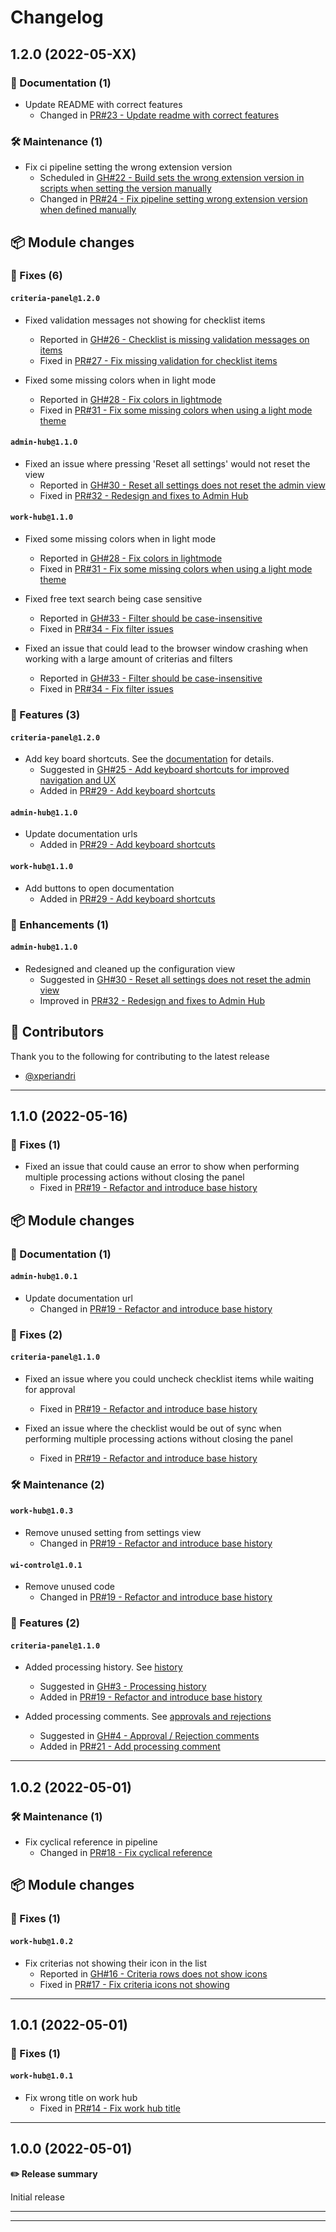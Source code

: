 # Changelog

## 1.2.0 (2022-05-XX)

### 📝 Documentation (1)

- Update README with correct features
  - Changed in [PR#23 - Update readme with correct features](https://github.com/joachimdalen/azdevops-acceptance-criterias/pull/23)

### 🛠️ Maintenance (1)

- Fix ci pipeline setting the wrong extension version
  - Scheduled in [GH#22 - Build sets the wrong extension version in scripts when setting the version manually](https://github.com/joachimdalen/azdevops-acceptance-criterias/issues/22)
  - Changed in [PR#24 - Fix pipeline setting wrong extension version when defined manually](https://github.com/joachimdalen/azdevops-acceptance-criterias/pull/24)

## 📦 Module changes

### 🐛 Fixes (6)

#### `criteria-panel@1.2.0`

- Fixed validation messages not showing for checklist items

  - Reported in [GH#26 - Checklist is missing validation messages on items](https://github.com/joachimdalen/azdevops-acceptance-criterias/issues/26)
  - Fixed in [PR#27 - Fix missing validation for checklist items](https://github.com/joachimdalen/azdevops-acceptance-criterias/pull/27)

- Fixed some missing colors when in light mode
  - Reported in [GH#28 - Fix colors in lightmode](https://github.com/joachimdalen/azdevops-acceptance-criterias/issues/28)
  - Fixed in [PR#31 - Fix some missing colors when using a light mode theme](https://github.com/joachimdalen/azdevops-acceptance-criterias/pull/31)

#### `admin-hub@1.1.0`

- Fixed an issue where pressing 'Reset all settings' would not reset the view
  - Reported in [GH#30 - Reset all settings does not reset the admin view](https://github.com/joachimdalen/azdevops-acceptance-criterias/issues/30)
  - Fixed in [PR#32 - Redesign and fixes to Admin Hub](https://github.com/joachimdalen/azdevops-acceptance-criterias/pull/32)

#### `work-hub@1.1.0`

- Fixed some missing colors when in light mode

  - Reported in [GH#28 - Fix colors in lightmode](https://github.com/joachimdalen/azdevops-acceptance-criterias/issues/28)
  - Fixed in [PR#31 - Fix some missing colors when using a light mode theme](https://github.com/joachimdalen/azdevops-acceptance-criterias/pull/31)

- Fixed free text search being case sensitive

  - Reported in [GH#33 - Filter should be case-insensitive](https://github.com/joachimdalen/azdevops-acceptance-criterias/issues/33)
  - Fixed in [PR#34 - Fix filter issues](https://github.com/joachimdalen/azdevops-acceptance-criterias/pull/34)

- Fixed an issue that could lead to the browser window crashing when working with a large amount of criterias and filters
  - Reported in [GH#33 - Filter should be case-insensitive](https://github.com/joachimdalen/azdevops-acceptance-criterias/issues/33)
  - Fixed in [PR#34 - Fix filter issues](https://github.com/joachimdalen/azdevops-acceptance-criterias/pull/34)

### 🚀 Features (3)

#### `criteria-panel@1.2.0`

- Add key board shortcuts. See the [documentation](https://devops-extensions.dev/docs/extensions/acceptance-criterias/shortcuts) for details.
  - Suggested in [GH#25 - Add keyboard shortcuts for improved navigation and UX](https://github.com/joachimdalen/azdevops-acceptance-criterias/issues/25)
  - Added in [PR#29 - Add keyboard shortcuts](https://github.com/joachimdalen/azdevops-acceptance-criterias/pull/29)

#### `admin-hub@1.1.0`

- Update documentation urls
  - Added in [PR#29 - Add keyboard shortcuts](https://github.com/joachimdalen/azdevops-acceptance-criterias/pull/29)

#### `work-hub@1.1.0`

- Add buttons to open documentation
  - Added in [PR#29 - Add keyboard shortcuts](https://github.com/joachimdalen/azdevops-acceptance-criterias/pull/29)

### 📣 Enhancements (1)

#### `admin-hub@1.1.0`

- Redesigned and cleaned up the configuration view
  - Suggested in [GH#30 - Reset all settings does not reset the admin view](https://github.com/joachimdalen/azdevops-acceptance-criterias/issues/30)
  - Improved in [PR#32 - Redesign and fixes to Admin Hub](https://github.com/joachimdalen/azdevops-acceptance-criterias/pull/32)

## 🌟 Contributors

Thank you to the following for contributing to the latest release

- [@xperiandri](https://github.com/xperiandri)

---

## 1.1.0 (2022-05-16)

### 🐛 Fixes (1)

- Fixed an issue that could cause an error to show when performing multiple processing actions without closing the panel
  - Fixed in [PR#19 - Refactor and introduce base history](https://github.com/joachimdalen/azdevops-acceptance-criterias/pull/19)

## 📦 Module changes

### 📝 Documentation (1)

#### `admin-hub@1.0.1`

- Update documentation url
  - Changed in [PR#19 - Refactor and introduce base history](https://github.com/joachimdalen/azdevops-acceptance-criterias/pull/19)

### 🐛 Fixes (2)

#### `criteria-panel@1.1.0`

- Fixed an issue where you could uncheck checklist items while waiting for approval

  - Fixed in [PR#19 - Refactor and introduce base history](https://github.com/joachimdalen/azdevops-acceptance-criterias/pull/19)

- Fixed an issue where the checklist would be out of sync when performing multiple processing actions without closing the panel
  - Fixed in [PR#19 - Refactor and introduce base history](https://github.com/joachimdalen/azdevops-acceptance-criterias/pull/19)

### 🛠️ Maintenance (2)

#### `work-hub@1.0.3`

- Remove unused setting from settings view
  - Changed in [PR#19 - Refactor and introduce base history](https://github.com/joachimdalen/azdevops-acceptance-criterias/pull/19)

#### `wi-control@1.0.1`

- Remove unused code
  - Changed in [PR#19 - Refactor and introduce base history](https://github.com/joachimdalen/azdevops-acceptance-criterias/pull/19)

### 🚀 Features (2)

#### `criteria-panel@1.1.0`

- Added processing history. See [history](https://devops-extensions.dev/docs/extensions/acceptance-criterias/processing/history)

  - Suggested in [GH#3 - Processing history](https://github.com/joachimdalen/azdevops-acceptance-criterias/issues/3)
  - Added in [PR#19 - Refactor and introduce base history](https://github.com/joachimdalen/azdevops-acceptance-criterias/pull/19)

- Added processing comments. See [approvals and rejections](https://devops-extensions.dev/docs/extensions/acceptance-criterias/processing#approvals-and-rejections)
  - Suggested in [GH#4 - Approval / Rejection comments](https://github.com/joachimdalen/azdevops-acceptance-criterias/issues/4)
  - Added in [PR#21 - Add processing comment](https://github.com/joachimdalen/azdevops-acceptance-criterias/pull/21)

---

## 1.0.2 (2022-05-01)

### 🛠️ Maintenance (1)

- Fix cyclical reference in pipeline
  - Changed in [PR#18 - Fix cyclical reference](https://github.com/joachimdalen/azdevops-acceptance-criterias/pull/18)

## 📦 Module changes

### 🐛 Fixes (1)

#### `work-hub@1.0.2`

- Fix criterias not showing their icon in the list
  - Reported in [GH#16 - Criteria rows does not show icons](https://github.com/joachimdalen/azdevops-acceptance-criterias/issues/16)
  - Fixed in [PR#17 - Fix criteria icons not showing](https://github.com/joachimdalen/azdevops-acceptance-criterias/pull/17)

---

## 1.0.1 (2022-05-01)

### 🐛 Fixes (1)

#### `work-hub@1.0.1`

- Fix wrong title on work hub
  - Fixed in [PR#14 - Fix work hub title](https://github.com/joachimdalen/azdevops-acceptance-criterias/pull/14)

---

## 1.0.0 (2022-05-01)

**✏️ Release summary**

Initial release

---

---

